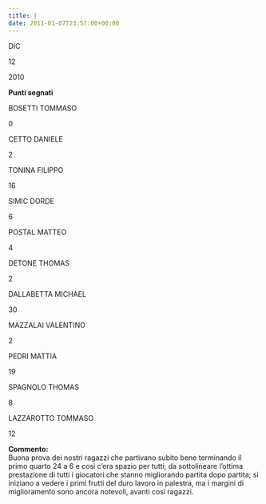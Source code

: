 ```yaml
---
title: |
date: 2011-01-07T23:57:00+00:00
---
```

DIC

12

2010

**Punti segnati**

BOSETTI TOMMASO

0

CETTO DANIELE

2

TONINA FILIPPO

16

SIMIC DORDE

6

POSTAL MATTEO

4

DETONE THOMAS

2

DALLABETTA MICHAEL

30

MAZZALAI VALENTINO

2

PEDRI MATTIA

19

SPAGNOLO THOMAS

8

LAZZAROTTO TOMMASO

12

**Commento:**  
Buona prova dei nostri ragazzi che partivano subito bene terminando il primo quarto 24 a 6 e così c’era spazio per tutti; da sottolineare l’ottima prestazione di tutti i giocatori che stanno migliorando partita dopo partita; si iniziano a vedere i primi frutti del duro lavoro in palestra, ma i margini di miglioramento sono ancora notevoli, avanti così ragazzi.
